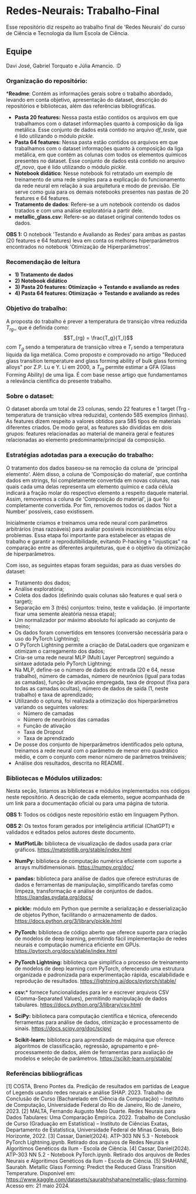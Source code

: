 # Redes-Neurais: Trabalho-Final
Esse repositório diz respeito ao trabalho final de 'Redes Neurais' do curso de Ciência e Tecnologia da Ilum Escola de Ciência.
 
## Equipe
Davi José, Gabriel Torquato e Júlia Amancio. :D
 
### Organização do repositório:
*__Readme__: Contém as informações gerais sobre o trabalho abordado, levando em conta objetivo, apresentação do dataset, descrição do repositórios e bibliotecas, além das referências bibliográficas.
* __Pasta 20 features:__ Nessa pasta estão contidos os arquivos em que trabalhamos com o dataset informações quanto à composição da liga metálica. Esse conjunto de dados está contido no arquivo _df_teste_, que é lido utilizando o módulo _pickle_. 
* __Pasta 64 features:__ Nessa pasta estão contidos os arquivos em que trabalhamos com o dataset informações quanto à composição da liga metálica, em que contém as colunas com todos os elementos químicos presentes no dataset. Esse conjunto de dados está contido no arquivo _df_novo_, que é lido utilizando o módulo _pickle_.
* __Notebook didático__: Nesse notebook foi retratado um exemplo de treinamento de uma rede simples para a explicação do funcionamento da rede neural em relação à sua arquitetura e modo de previsão. Ele serve como guia para os demais notebooks presentes nas pastas de 20 features e 64 features.
* __Tratamento de dados__: Refere-se a um notebook contendo os dados tratados e com uma análise exploratória a partir dele.
* __metallic_glass.csv__: Refere-se ao dataset original contendo todos os dados.
 
__OBS 1:__ O notebook 'Testando e Avaliando as Redes' para ambas as pastas (20 features e 64 features) leva em conta os melhores hiperparâmetros encontrados no notebook 'Otimização de Hiperparâmetros'.
 
### Recomendação de leitura 
* __1) Tratamento de dados__
* __2) Notebook didático__
* __3) Pasta 20 features: Otimização -> Testando e avaliando as redes__
* __4) Pasta 64 features: Otimização -> Testando e avaliando as redes__
 
### Objetivo do trabalho:
A proposta do trabalho é prever a temperatura de transição vítrea reduzida $T_{rg}$,, que é definida como:
$$T_{rg} = \frac{T_g}{T_l}$$ com $T_g$ sendo a temperatura de transição vítrea e $T_l$ sendo a temperatura líquida da liga metálica. Como proposto e comprovado no artigo "Reduced glass transition temperature and glass forming ability
of bulk glass forming alloys" por Z.P. Lu e Y. Li em 2000, a $T_{rg}$ permite estimar a GFA (Glass Forming Ability) de uma liga. É com base nesse artigo que fundamentamos a relevância científica do presente trabalho.
 
### Sobre o dataset:
O dataset aborda um total de 23 colunas, sendo 22 features e 1 target (Trg - temperatura de transição vítrea reduzida), contendo 585 exemplos (linhas). As features dizem respeito a valores obtidos para 585 tipos de materiais diferentes criados. De modo geral, as features são divididas em dois grupos: features relacionadas ao material de maneira geral e features relacionadas ao elemento predominante/principal da composição.
 
 
### Estratégias adotadas para a execução do trabalho:
O tratamento dos dados baseou-se na remoção da coluna de 'principal elemento'. Além disso, a coluna de 'Composição do material', que continha dados em strings, foi completamente convertida em novas colunas, nas quais cada uma delas representa um elemento químico e cada célula indicará a fração molar do respectivo elemento a respeito daquele material. Assim, removemos a coluna de 'Composição do material', já que foi completamente convertida. Por fim, removemos todos os dados 'Not a Number' possíveis, caso existissem.
 
Inicialmente criamos e treinamos uma rede neural com parâmetros arbitrários (mas razoáveis) para avaliar possíveis inconsistências e/ou problemas. Essa etapa foi importante para estabelecer as etapas de trabalho e garantir a reprodutibilidade, evitando P-hacking e "injustiças" na comparação entre as diferentes arquiteturas, que é o objetivo da otimização de hiperparâmetros.
 
Com isso, as seguintes etapas foram seguidas, para as duas versões do dataset:
 
* Tratamento dos dados;
* Análise exploratória;
* Coleta dos dados (definindo quais colunas são features e qual será o target);
* Separação em 3 (três) conjuntos: treino, teste e validação. (é importante fixar uma semente aleatória nessa etapa);
* Um normalizador por máximo absoluto foi aplicado ao conjunto de treino;
* Os dados foram convertidos em tensores (conversão necessária para o uso do PyTorch Lightning);
* O PyTorch Lightning permite a criação de DataLoaders que organizam e otimizam o carregamento dos dados;
* Cria-se uma rede neural MLP (Multi Layer Perceptron) seguindo a sintaxe adotada pelo PyTorch Lightning;
* Na MLP, define-se o número de dados de entrada (20 e 64, nesse trabalho), número de camadas, número de neurônios (igual para todas as camadas), função de ativação empregada, taxa de dropout (fixa para todas as camadas ocultas), número de dados de saída (1, neste trabalho) e taxa de aprendizado;
* Utilizando o optuna, foi realizada a otimização dos hiperparâmetros variando os seguintes valores:
  * Número de camadas
  * Número de neurônios das camadas
  * Função de ativação
  * Taxa de Dropout
  * Taxa de aprendizado
* De posse dos conjunto de hiperparâmetros identificados pelo optuna, treinamos a rede neural com o parâmetro de menor erro quadrático médio, e com o conjunto com menor número de parâmetros treináveis;
* Análise dos resultados, descrita no README.
 
### Bibliotecas e Módulos utilizados:
Nesta seção, listamos as bibliotecas e módulos implementados nos códigos neste repositório. A descrição de cada elemento, segue acompanhada de um link para a documentação oficial ou para uma página de tutoria.
 
__OBS 1:__ Todos os códigos neste repositório estão em linguagem Python.
 
__OBS 2:__ Os textos foram gerados por inteligência artificial (ChatGPT) e validados e editados pelos autores deste documento.
 
* __MatPlotLib:__ biblioteca de visualização de dados usada para criar gráficos. https://matplotlib.org/stable/index.html
* __NumPy:__ biblioteca de computação numérica eficiente com suporte a arrays multidimensionais. https://numpy.org/doc/
* __pandas:__ biblioteca para análise de dados que oferece estruturas de dados e ferramentas de manipulação, simplificando tarefas como limpeza, transformação e análise de conjuntos de dados.
https://pandas.pydata.org/docs/
* __pickle:__  módulo em Python que permite a serialização e desserialização de objetos Python, facilitando o armazenamento de dados.
https://docs.python.org/3/library/pickle.html
* __PyTorch:__ biblioteca de código aberto que oferece suporte para criação de modelos de deep learning, permitindo fácil implementação de redes neurais e computação numérica eficiente em GPUs. https://pytorch.org/docs/stable/index.html
* __PyTorch Lightning:__ biblioteca que simplifica o processo de treinamento de modelos de deep learning com PyTorch, oferecendo uma estrutura organizada e padronizada para experimentação rápida, escalabilidade e reprodução de resultados.
https://lightning.ai/docs/pytorch/stable/
 
* __csv:__* fornece funcionalidades para ler e escrever arquivos CSV (Comma-Separated Values), permitindo manipulação de dados tabulares.
https://docs.python.org/3/library/csv.html
 
* __SciPy:__ biblioteca para computação científica e técnica, oferecendo ferramentas para análise de dados, otimização e processamento de sinais.
https://docs.scipy.org/doc/scipy/
 
* __Scikit-learn:__ biblioteca para aprendizado de máquina que oferece algoritmos de classificação, regressão, agrupamento e pré-processamento de dados, além de ferramentas para avaliação de modelos e seleção de parâmetros.
https://scikit-learn.org/stable/
 
### Referências bibliográficas
 
[1] COSTA, Breno Pontes da. Predição de resultados em partidas de League of Legends usando redes neurais e análise SHAP. 2023. Trabalho de Conclusão de Curso (Bacharelado em Ciência da Computação) – Instituto de Computação, Universidade Federal do Rio de Janeiro, Rio de Janeiro, 2023.
[2] MALTA, Fernando Augusto Melo Duarte. Redes Neurais para Dados Tabulares: Uma Comparação Empírica. 2022. Trabalho de Conclusão de Curso (Graduação em Estatística) – Instituto de Ciências Exatas, Departamento de Estatística, Universidade Federal de Minas Gerais, Belo Horizonte, 2022.
[3] Cassar, Daniel(2024). ATP-303 NN 5.3 - Notebook PyTorch Lightning.ipynb. Retirado dos arquivos de Redes Neurais e Algoritimos Genéticos da Ilum - Escola de Ciência.
[4] Cassar, Daniel(2024). ATP-303 NN 5.2 - Notebook PyTorch.ipynb. Retirado dos arquivos de Redes Neurais e Algoritimos Genéticos da Ilum - Escola de Ciência.
[5] SHAHANE, Saurabh. Metallic Glass Forming: Predict the Reduced Glass Transition Temperature. Disponível em: https://www.kaggle.com/datasets/saurabhshahane/metallic-glass-forming. Acesso em: 21 maio 2024.
